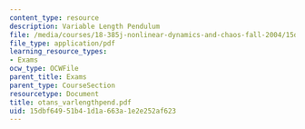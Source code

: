 ```yaml
---
content_type: resource
description: Variable Length Pendulum
file: /media/courses/18-385j-nonlinear-dynamics-and-chaos-fall-2004/15dbf64951b41d1a663a1e2e252af623_otans_varlengthpend.pdf
file_type: application/pdf
learning_resource_types:
- Exams
ocw_type: OCWFile
parent_title: Exams
parent_type: CourseSection
resourcetype: Document
title: otans_varlengthpend.pdf
uid: 15dbf649-51b4-1d1a-663a-1e2e252af623
---
```


